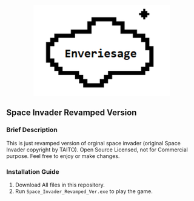 <p align = "center">
  <img src = "textures/1.png" width = 360>
</p>

## Space Invader Revamped Version
### Brief Description
This is just revamped version of orginal space invader (original Space Invader copyright by TAITO). Open Source Licensed, not for Commercial purpose. Feel free to enjoy or make changes.
### Installation Guide
1. Download All files in this repository.
2. Run `Space_Invader_Revamped_Ver.exe` to play the game.

